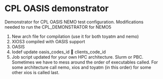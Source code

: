 # CPL OASIS demonstrator
Demonstrator for CPL OASIS NEMO test configuration.
Modifications needed to run the CPL_DEMONSTRATOR for NEMO5 

1.	New arch file for compilation (use it for both toyatm and nemo)
2.	XIOS3 compiled with OASIS support 
3.	OASIS
4.	Iodef update oasis_codes_id  clients_code_id
5.	Job script updated for your own HPC architecture. 
Slurm or PBC. Sometimes we have to mess around the order of executables called. For some architecture call nemo, xios and toyatm (in this order) for some other xios is called last. 

